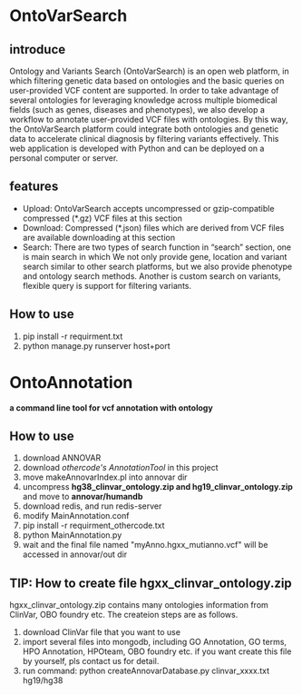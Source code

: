 # OntoVarSearch
## introduce
Ontology and Variants Search (OntoVarSearch) is an open web platform, in which filtering genetic data based on ontologies and
 the basic queries on user-provided VCF content are supported. In order to take advantage of several ontologies for leveraging
  knowledge across multiple biomedical fields (such as genes, diseases and phenotypes), we also develop a workflow to annotate
   user-provided VCF files with ontologies. By this way, the OntoVarSearch platform could integrate both ontologies and genetic
    data to accelerate clinical diagnosis by filtering variants effectively. This web application is developed with Python and
     can be deployed on a personal computer or server.
## features
+ Upload: OntoVarSearch accepts uncompressed or gzip-compatible compressed (*.gz) VCF files at this section
+ Download: Compressed (*.json) files which are derived from VCF files are available downloading at this section
+ Search: There are two types of search function in “search” section, one is main search in which We not only provide gene, 
location and variant search similar to other search platforms, but we also provide phenotype and ontology search methods. 
Another is custom search on variants, flexible query is support for filtering variants.
## How to use
1. pip install -r requirment.txt
2. python manage.py runserver host+port

# OntoAnnotation
**a command line tool for vcf annotation with ontology**

## How to use
1. download ANNOVAR
2. download _othercode's AnnotationTool_ in this project
3. move makeAnnovarIndex.pl into annovar dir
4. uncompress **hg38_clinvar_ontology.zip and hg19_clinvar_ontology.zip** and move to **annovar/humandb**
5. download redis, and run redis-server
6. modify MainAnnotation.conf 
7. pip install -r requirment_othercode.txt
8. python MainAnnotation.py
9. wait and the final file named "myAnno.hgxx_mutianno.vcf" will be accessed in annovar/out dir

## TIP: How to create file hgxx_clinvar_ontology.zip
hgxx_clinvar_ontology.zip contains many ontologies information from ClinVar, OBO foundry etc. 
The createion steps are as follows.
1. download ClinVar file that you want to use
2. import several files into mongodb, including GO Annotation, GO terms, HPO Annotation, HPOteam, OBO foundry etc. 
if you want create this file by yourself, pls contact us for detail.
3. run command: python createAnnovarDatabase.py clinvar_xxxx.txt hg19/hg38
